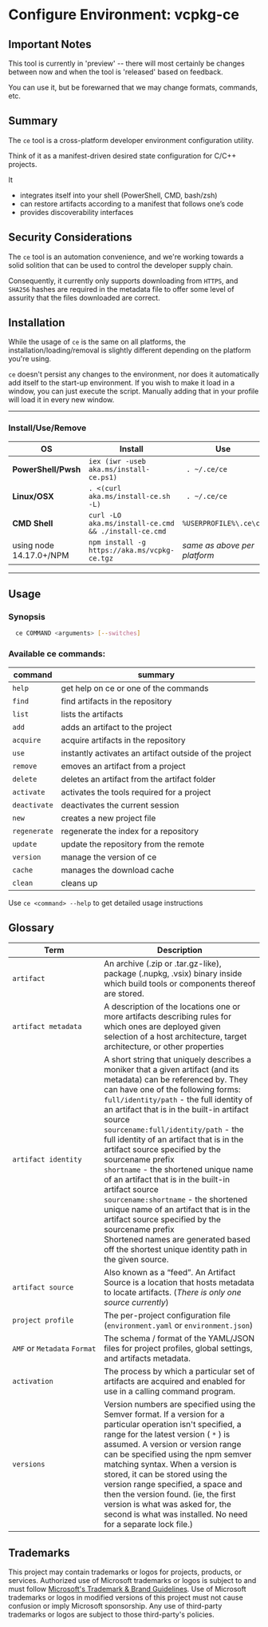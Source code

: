 # Configure Environment: vcpkg-ce 

## Important Notes  

This tool is currently in 'preview' -- there will most certainly be changes between now
and when the tool is 'released' based on feedback. 

You can use it, but be forewarned that we may change formats, commands, etc. 

## Summary

The `ce` tool is a cross-platform developer environment configuration utility. 

Think of it as a manifest-driven desired state configuration for C/C++ projects. 

It 
 - integrates itself into your shell (PowerShell, CMD, bash/zsh)
 - can restore artifacts according to a manifest that follows one’s code 
 - provides discoverability interfaces


## Security Considerations

The `ce` tool is an automation convenience, and we're working towards a solid solition that can be used to control the developer supply chain.

Consequently, it currently only supports downloading from `HTTPS`, and `SHA256` hashes are required in the metadata file to offer some level of assurity that the files downloaded are correct.


## Installation

While the usage of `ce` is the same on all platforms, the installation/loading/removal is slightly different depending on the platform you're using.

`ce` doesn't persist any changes to the environment, nor does it automatically add itself to the start-up environment. If you wish to make it load in a window, you can just execute the script. Manually adding that in your profile will load it in every new window.

<hr>

### Install/Use/Remove

| OS              | Install                                             | Use                   | Remove                          |
|-----------------|-----------------------------------------------------|-----------------------|---------------------------------|
| **PowerShell/Pwsh** |`iex (iwr -useb aka.ms/install-ce.ps1)`              |` . ~/.ce/ce`          | `rmdir -recurse ~/.ce`          |
| **Linux/OSX**       |`. <(curl aka.ms/install-ce.sh -L)`                  |` . ~/.ce/ce`          | `rm -rf ~/.ce`                  |
| **CMD Shell**       |`curl -LO aka.ms/install-ce.cmd && ./install-ce.cmd` |`%USERPROFILE%\.ce\ce` | `rmdir /s /q %USERPROFILE%\.ce` |
| using node 14.17.0+/NPM | `npm install -g https://aka.ms/vcpkg-ce.tgz` | _same as above per platform_ | _same as above per platform_ | 

<hr>

## Usage

### Synopsis

``` bash
  ce COMMAND <arguments> [--switches]
```

### Available ce commands:

| command | summary | 
|---------|---------|
|  `help`       | get help on ce or one of the commands |
|  `find`       | find artifacts in the repository |
|  `list`       | lists the artifacts |
|  `add`        | adds an artifact to the project |
|  `acquire`    | acquire artifacts in the repository |
|  `use`        | instantly activates an artifact outside of the project |
|  `remove`     | emoves an artifact from a project |
|  `delete`     | deletes an artifact from the artifact folder |
|  `activate`   | activates the tools required for a project |
|  `deactivate` | deactivates the current session |
|  `new`        | creates a new project file |
|  `regenerate` | regenerate the index for a repository |
|  `update`     | update the repository from the remote |
|  `version`    | manage the version of ce |
|  `cache`      | manages the download cache |
|  `clean`      | cleans up |

Use `ce <command> --help` to get detailed usage instructions

## Glossary

| Term       | Description                                         |
|------------|-----------------------------------------------------|
| `artifact` | An archive (.zip or .tar.gz-like), package (.nupkg, .vsix) binary inside which build tools or components thereof are stored. |
| `artifact metadata` | A description of the locations one or more artifacts describing rules for which ones are deployed given selection of a host architecture, target architecture, or other properties|
| `artifact identity` | A short string that uniquely describes a moniker that a given artifact (and its metadata) can be referenced by. They can have one of the following forms:<br> `full/identity/path` - the full identity of an artifact that is in the built-in artifact source<br>`sourcename:full/identity/path` - the full identity of an artifact that is in the artifact source specified by the sourcename prefix<br>`shortname` - the shortened unique name of an artifact that is in the built-in artifact source<br>`sourcename:shortname` - the shortened unique name of an artifact that is in the artifact source specified by the sourcename prefix<br>Shortened names are generated based off the shortest unique identity path in the given source. |
| `artifact source` | Also known as a “feed”. An Artifact Source is a location that hosts metadata to locate artifacts. (_There is only one source currently_) |
| `project profile` | The per-project configuration file (`environment.yaml` or `environment.json`) 
| `AMF`&nbsp;or&nbsp;`Metadata`&nbsp;`Format` | The schema / format of the YAML/JSON files for project profiles, global settings, and artifacts metadata. |
| `activation` | The process by which a particular set of artifacts are acquired and enabled for use in a calling command program.|
| `versions` | Version numbers are specified using the Semver format. If a version for a particular operation isn't specified, a range for the latest version ( `*` ) is assumed. A version or version range can be specified using the npm semver matching syntax. When a version is stored, it can be stored using the version range specified, a space and then the version found. (ie, the first version is what was asked for, the second is what was installed. No need for a separate lock file.) |

## Trademarks

This project may contain trademarks or logos for projects, products, or services. Authorized use of Microsoft 
trademarks or logos is subject to and must follow 
[Microsoft's Trademark & Brand Guidelines](https://www.microsoft.com/en-us/legal/intellectualproperty/trademarks/usage/general).
Use of Microsoft trademarks or logos in modified versions of this project must not cause confusion or imply Microsoft sponsorship.
Any use of third-party trademarks or logos are subject to those third-party's policies.
